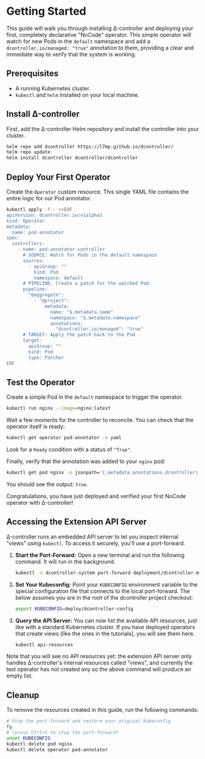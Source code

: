 # Getting Started

This guide will walk you through installing Δ-controller and deploying your first, completely declarative "NoCode" operator. This simple operator will watch for new Pods in the `default` namespace and add a `dcontroller.io/managed: "true"` annotation to them, providing a clear and immediate way to verify that the system is working.

## Prerequisites

*   A running Kubernetes cluster.
*   `kubectl` and `helm` installed on your local machine.

## Install Δ-controller

First, add the Δ-controller Helm repository and install the controller into your cluster.

```bash
helm repo add dcontroller https://l7mp.github.io/dcontroller/
helm repo update
helm install dcontroller dcontroller/dcontroller
```

## Deploy Your First Operator

Create the `Operator` custom resource. This single YAML file contains the entire logic for our Pod annotator.

```bash
kubectl apply -f - <<EOF
apiVersion: dcontroller.io/v1alpha1
kind: Operator
metadata:
  name: pod-annotator
spec:
  controllers:
    - name: pod-annotator-controller
      # SOURCE: Watch for Pods in the default namespace
      sources:
        - apiGroup: ""
          kind: Pod
          namespace: default
      # PIPELINE: Create a patch for the watched Pod
      pipeline:
        "@aggregate":
          - "@project":
              metadata:
                name: "$.metadata.name"
                namespace: "$.metadata.namespace"
                annotations:
                  "dcontroller.io/managed": "true"
      # TARGET: Apply the patch back to the Pod
      target:
        apiGroup: ""
        kind: Pod
        type: Patcher
EOF
```

## Test the Operator

Create a simple Pod in the `default` namespace to trigger the operator.

```bash
kubectl run nginx --image=nginx:latest
```

Wait a few moments for the controller to reconcile. You can check that the operator itself is ready:

```bash
kubectl get operator pod-annotator -o yaml
```

Look for a `Ready` condition with a status of `"True"`.

Finally, verify that the annotation was added to your `nginx` pod:

```bash
kubectl get pod nginx -o jsonpath='{.metadata.annotations.dcontroller\.io/managed}'
```

You should see the output: `true`.

Congratulations, you have just deployed and verified your first NoCode operator with Δ-controller!

## Accessing the Extension API Server

Δ-controller runs an embedded API server to let you inspect internal "views" using `kubectl`. To access it securely, you'll use a port-forward.

1.  **Start the Port-Forward:**
    Open a new terminal and run the following command. It will run in the background.

    ```bash
    kubectl -n dcontroller-system port-forward deployment/dcontroller-manager 8443:8443 &
    ```

2.  **Set Your Kubeconfig:** 
    Point your `KUBECONFIG` environment variable to the special configuration file that connects to the local port-forward. The below assumes you are in the root of the dcontroller project checkout:

    ```bash
    export KUBECONFIG=deploy/dcontroller-config
    ```

3.  **Query the API Server:**
    You can now list the available API resources, just like with a standard Kubernetes cluster. If you have deployed operators that create views (like the ones in the tutorials), you will see them here.

    ```bash
    kubectl api-resources
    ```

Note that you will see no API resources yet: the extension API server only handles Δ-controller's internal resources called "views", and currently the test operator has not created any so the above command will produce an empty list.

## Cleanup

To remove the resources created in this guide, run the following commands:

```bash
# Stop the port-forward and restore your original Kubeconfig
fg
# (press Ctrl+C to stop the port-forward)
unset KUBECONFIG
kubectl delete pod nginx
kubectl delete operator pod-annotator
```
